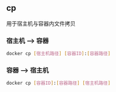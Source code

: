<!--
 * @Description: 
 * @Version: 1.0
 * @Author: DaLao
 * @Email: dalao@xxx.com
 * @Date: 2021-11-09 00:07:41
 * @LastEditors: dalao
 * @LastEditTime: 2022-04-05 21:56:19
-->

## cp


用于宿主机与容器内文件拷贝


### 宿主机 --> 容器

```sh
docker cp [宿主机路径] [容器ID]:[容器路径]
```


### 容器 --> 宿主机

```sh
docker cp [容器ID]:[容器路径] [宿主机路径]
```
